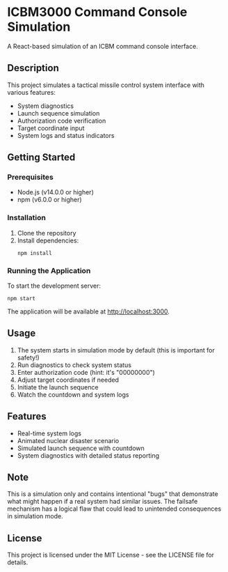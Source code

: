 # ICBM3000 Command Console Simulation

A React-based simulation of an ICBM command console interface.

## Description

This project simulates a tactical missile control system interface with various features:
- System diagnostics
- Launch sequence simulation
- Authorization code verification
- Target coordinate input
- System logs and status indicators

## Getting Started

### Prerequisites

- Node.js (v14.0.0 or higher)
- npm (v6.0.0 or higher)

### Installation

1. Clone the repository
2. Install dependencies:
   ```
   npm install
   ```

### Running the Application

To start the development server:
```
npm start
```

The application will be available at [http://localhost:3000](http://localhost:3000).

## Usage

1. The system starts in simulation mode by default (this is important for safety!)
2. Run diagnostics to check system status
3. Enter authorization code (hint: it's "00000000")
4. Adjust target coordinates if needed
5. Initiate the launch sequence
6. Watch the countdown and system logs

## Features

- Real-time system logs
- Animated nuclear disaster scenario
- Simulated launch sequence with countdown
- System diagnostics with detailed status reporting

## Note

This is a simulation only and contains intentional "bugs" that demonstrate what might happen if a real system had similar issues. The failsafe mechanism has a logical flaw that could lead to unintended consequences in simulation mode.

## License

This project is licensed under the MIT License - see the LICENSE file for details. 